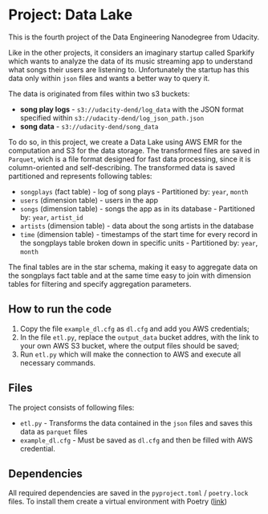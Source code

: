 # Project: Data Lake
This is the fourth project of the Data Engineering Nanodegree from Udacity. 

Like in the other projects, it considers an imaginary startup called Sparkify which wants to analyze the data of its music streaming app to understand what songs their users are listening to. Unfortunately the startup has this data only within `json` files and wants a better way to query it.

The data is originated from files within two s3 buckets:
- **song play logs** - `s3://udacity-dend/log_data` with the JSON format specified within `s3://udacity-dend/log_json_path.json`
- **song data** - `s3://udacity-dend/song_data`

To do so, in this project, we create a Data Lake using AWS EMR for the computation and S3 for the data storage. The transformed files are saved in `Parquet`, wich is a file format designed for fast data processing, since it is column-oriented and self-describing. The transformed data is saved partitioned and represents following tables:
- `songplays` (fact table) - log of song plays - Partitioned by: `year`, `month`
- `users` (dimension table) - users in the app
- `songs` (dimension table) - songs the app as in its database - Partitioned by: `year`, `artist_id`
- `artists` (dimension table) - data about the song artists in the database
- `time` (dimension table) - timestamps of the start time for every record in the songplays table broken down in specific units - Partitioned by: `year`, `month`

The final tables are in the star schema, making it easy to aggregate data on the songplays fact table and at the same time easy to join with dimension tables for filtering and specify aggregation parameters.
## How to run the code
1. Copy the file `example_dl.cfg` as `dl.cfg` and add you AWS credentials;
2. In the file `etl.py`, replace the `output_data` bucket addres, with the link to your own AWS S3 bucket, where the output files should be saved;
2. Run `etl.py` which will make the connection to AWS and execute all necessary commands.
## Files
The project consists of following files:
- `etl.py` - Transforms the data contained in the `json` files and saves this data as `parquet` files
- `example_dl.cfg` - Must be saved as `dl.cfg` and then be filled with AWS credential.
## Dependencies
All required dependencies are saved in the `pyproject.toml` / `poetry.lock` files. To install them create a virtual environment with Poetry ([link](https://python-poetry.org/))